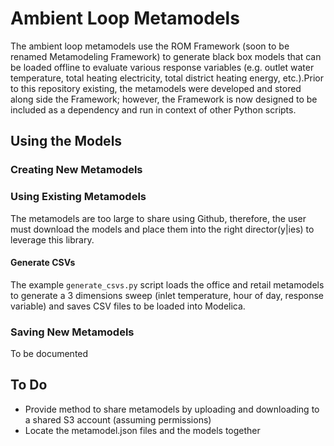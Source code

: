 # Ambient Loop Metamodels

The ambient loop metamodels use the ROM Framework (soon to be renamed Metamodeling Framework) to generate black box models that can be loaded offline to evaluate various response variables (e.g. outlet water temperature, total heating electricity, total district heating energy, etc.).Prior to this repository existing, the metamodels were developed and stored along side the Framework; however, the Framework is now designed to be included as a dependency and run in context of other Python scripts. 

## Using the Models

### Creating New Metamodels


### Using Existing Metamodels

The metamodels are too large to share using Github, therefore, the user must download the models and place them into the right director(y|ies) to leverage this library.

#### Generate CSVs
The example `generate_csvs.py` script loads the office and retail metamodels to generate a 3 dimensions sweep (inlet temperature, hour of day, response variable) and saves CSV files to be loaded into Modelica.



### Saving New Metamodels

To be documented



## To Do

* Provide method to share metamodels by uploading and downloading to a shared S3 account (assuming permissions)
* Locate the metamodel.json files and the models together
